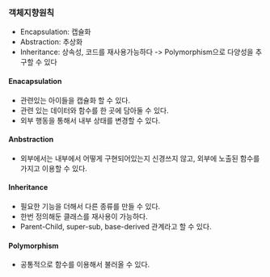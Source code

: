 ### 객체지향원칙

- Encapsulation: 캡슐화
- Abstraction: 추상화
- Inheritance: 상속성, 코드를 재사용가능하다
  -> Polymorphism으로 다양성을 추구할 수 있다

#### Enacapsulation

- 관련있는 아이들을 캡슐화 할 수 있다.
- 관련 있는 데이터와 함수를 한 곳에 담아둘 수 있다.
- 외부 행동을 통해서 내부 상태를 변경할 수 있다.

#### Anbstraction

- 외부에서는 내부에서 어떻게 구현되어있는지 신경쓰지 않고, 외부에 노출된 함수를 가지고 이용할 수 있다.

#### Inheritance

- 필요한 기능을 더해서 다른 종류를 만들 수 있다.
- 한번 정의해둔 클래스를 재사용이 가능하다.
- Parent-Child, super-sub, base-derived 관계라고 할 수 있다.

#### Polymorphism

- 공통적으로 함수를 이용해서 불러올 수 있다.
